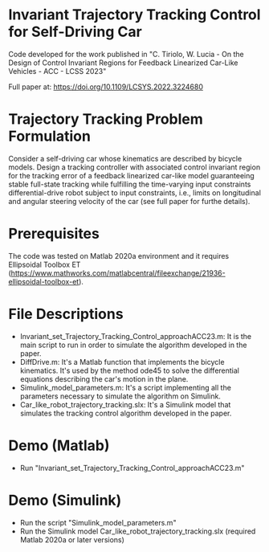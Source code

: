 # Invariant Trajectory Tracking Control for Self-Driving Car
Code developed for the work published in "C. Tiriolo, W. Lucia -  On the Design of Control Invariant Regions for Feedback Linearized Car-Like Vehicles  - ACC - LCSS 2023"

Full paper at: https://doi.org/10.1109/LCSYS.2022.3224680


# Trajectory Tracking Problem Formulation 
Consider a self-driving car whose kinematics are described by bicycle models. Design a tracking controller with associated control invariant region for the tracking error of a feedback linearized car-like model guaranteeing stable full-state tracking while fulfilling the time-varying input constraints differential-drive robot subject to input constraints, i.e., limits on longitudinal and angular steering velocity of the car (see full paper for furthe details).

# Prerequisites 
The code was tested on Matlab 2020a environment and it requires Ellipsoidal Toolbox ET (https://www.mathworks.com/matlabcentral/fileexchange/21936-ellipsoidal-toolbox-et). 

# File Descriptions 
- Invariant_set_Trajectory_Tracking_Control_approachACC23.m: It is the main script to run in order to simulate the algorithm  developed in the paper. 
- DiffDrive.m: It's a Matlab function that implements the bicycle kinematics. It's used by the method ode45 to solve the differential equations describing the car's motion in the plane.
- Simulink_model_parameters.m: It's a script implementing all the parameters necessary to simulate the algorithm on Simulink. 
- Car_like_robot_trajectory_tracking.slx: It's a Simulink model that simulates the tracking control algorithm developed in the paper. 

# Demo (Matlab)
- Run "Invariant_set_Trajectory_Tracking_Control_approachACC23.m"

# Demo (Simulink)
- Run the script "Simulink_model_parameters.m"
- Run the Simulink model Car_like_robot_trajectory_tracking.slx (required Matlab 2020a or later versions)
